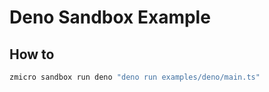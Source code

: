 # Deno Sandbox Example

## How to

```bash
zmicro sandbox run deno "deno run examples/deno/main.ts"
```